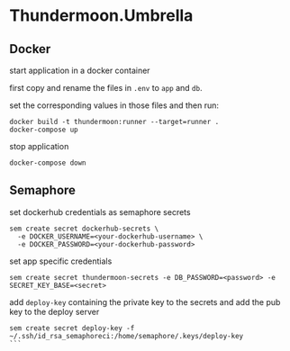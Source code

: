 # Thundermoon.Umbrella

## Docker

start application in a docker container

first copy and rename the files in `.env` to `app` and `db`.

set the corresponding values in those files and then run:

```
docker build -t thundermoon:runner --target=runner .
docker-compose up
```

stop application

```
docker-compose down
```

## Semaphore

set dockerhub credentials as semaphore secrets

```
sem create secret dockerhub-secrets \
  -e DOCKER_USERNAME=<your-dockerhub-username> \
  -e DOCKER_PASSWORD=<your-dockerhub-password>
```

set app specific credentials

````
sem create secret thundermoon-secrets -e DB_PASSWORD=<password> -e SECRET_KEY_BASE=<secret>
````

add `deploy-key` containing the private key to the secrets and add the pub key to the deploy server

````
sem create secret deploy-key -f ~/.ssh/id_rsa_semaphoreci:/home/semaphore/.keys/deploy-key
```